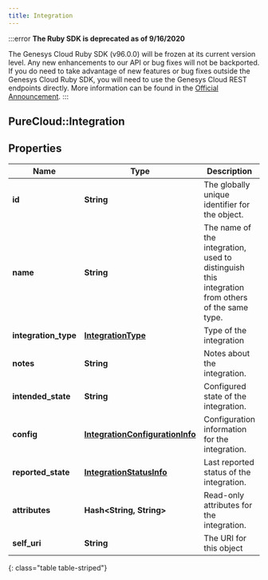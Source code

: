 ```yaml
---
title: Integration
---
```


:::error
**The Ruby SDK is deprecated as of 9/16/2020**

The Genesys Cloud Ruby SDK (v96.0.0) will be frozen at its current version level. Any new enhancements to our API or bug fixes will not be backported. If you do need to take advantage of new features or bug fixes outside the Genesys Cloud Ruby SDK, you will need to use the Genesys Cloud REST endpoints directly. More information can be found in the [Official Announcement](https://developer.mypurecloud.com/forum/t/announcement-genesys-cloud-ruby-sdk-end-of-life/8850).
:::


## PureCloud::Integration

## Properties

|Name | Type | Description | Notes|
|------------ | ------------- | ------------- | -------------|
| **id** | **String** | The globally unique identifier for the object. | [optional] |
| **name** | **String** | The name of the integration, used to distinguish this integration from others of the same type. | [optional] |
| **integration_type** | [**IntegrationType**](IntegrationType.html) | Type of the integration | [optional] |
| **notes** | **String** | Notes about the integration. | [optional] |
| **intended_state** | **String** | Configured state of the integration. | |
| **config** | [**IntegrationConfigurationInfo**](IntegrationConfigurationInfo.html) | Configuration information for the integration. | [optional] |
| **reported_state** | [**IntegrationStatusInfo**](IntegrationStatusInfo.html) | Last reported status of the integration. | [optional] |
| **attributes** | **Hash&lt;String, String&gt;** | Read-only attributes for the integration. | [optional] |
| **self_uri** | **String** | The URI for this object | [optional] |
{: class="table table-striped"}


